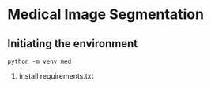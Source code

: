 # Medical Image Segmentation

## Initiating the environment
```python -m venv med```
1. install requirements.txt